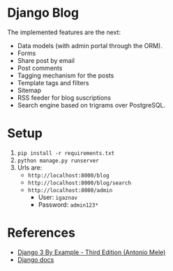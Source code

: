 # Django Blog
The implemented features are the next:

* Data models (with admin portal through the ORM).
* Forms
* Share post by email
* Post comments
* Tagging mechanism for the posts
* Template tags and filters
* Sitemap
* RSS feeder for blog suscriptions
* Search engine based on trigrams over PostgreSQL.

# Setup
1. `pip install -r requirements.txt`
2. `python manage.py runserver`
3. Urls are:
    * `http://localhost:8000/blog`
    * `http://localhost:8000/blog/search`
    * `http://localhost:8000/admin`
        * User: `igaznav`
        * Password: `admin123*`
        
# References
* [Django 3 By Example - Third Edition (Antonio Mele)](https://learning.oreilly.com/library/view/django-3-by/9781838981952/)
* [Django docs](https://docs.djangoproject.com/en/3.0/)